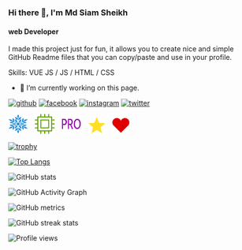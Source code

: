 ### Hi there 👋, I'm Md Siam Sheikh

<!-- ![web Developer](https://arturssmirnovs.github.io/github-profile-readme-generator/images/banner.png) -->
#### web Developer


I made this project just for fun, it allows you to create nice and simple GitHub Readme files that you can copy/paste and use in your profile.

Skills: VUE JS /  JS / HTML / CSS

- 🔭 I’m currently working on this page. 


[<img src='https://cdn.jsdelivr.net/npm/simple-icons@3.0.1/icons/github.svg' alt='github' height='40'>](https://github.com/siamsheikh1112)  [<img src='https://cdn.jsdelivr.net/npm/simple-icons@3.0.1/icons/facebook.svg' alt='facebook' height='40'>](https://www.facebook.com/100052733530023)  [<img src='https://cdn.jsdelivr.net/npm/simple-icons@3.0.1/icons/instagram.svg' alt='instagram' height='40'>](https://www.instagram.com/mdsiamsheikh10/)  [<img src='https://cdn.jsdelivr.net/npm/simple-icons@3.0.1/icons/twitter.svg' alt='twitter' height='40'>](https://twitter.com/MdSiamSheikh15)  

<a href='https://archiveprogram.github.com/'><img src='https://raw.githubusercontent.com/acervenky/animated-github-badges/master/assets/acbadge.gif' width='40' height='40'></a> <a href='https://docs.github.com/en/developers'><img src='https://raw.githubusercontent.com/acervenky/animated-github-badges/master/assets/devbadge.gif' width='40' height='40'></a> <a href='https://github.com/pricing'><img src='https://raw.githubusercontent.com/acervenky/animated-github-badges/master/assets/pro.gif' width='40' height='40'></a> <a href='https://stars.github.com/'><img src='https://raw.githubusercontent.com/acervenky/animated-github-badges/master/assets/starbadge.gif' width='35' height='35'></a> <a href='https://docs.github.com/en/github/supporting-the-open-source-community-with-github-sponsors'><img src='https://raw.githubusercontent.com/acervenky/animated-github-badges/master/assets/sponsorbadge.gif' width='35' height='35'></a> 

[![trophy](https://github-profile-trophy.vercel.app/?username=siamsheikh1112)](https://github.com/ryo-ma/github-profile-trophy)

[![Top Langs](https://github-readme-stats.vercel.app/api/top-langs/?username=siamsheikh1112)](https://github.com/anuraghazra/github-readme-stats)

![GitHub stats](https://github-readme-stats.vercel.app/api?username=siamsheikh1112&show_icons=true&count_private=true)  

![GitHub Activity Graph](https://activity-graph.herokuapp.com/graph?username=siamsheikh1112)  

![GitHub metrics](https://metrics.lecoq.io/siamsheikh1112)  

![GitHub streak stats](https://github-readme-streak-stats.herokuapp.com/?user=siamsheikh1112)  

![Profile views](https://gpvc.arturio.dev/siamsheikh1112)  
